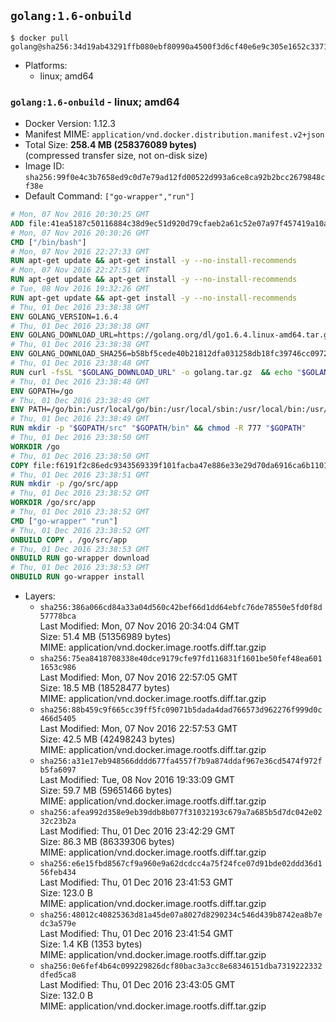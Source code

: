 ## `golang:1.6-onbuild`

```console
$ docker pull golang@sha256:34d19ab43291ffb080ebf80990a4500f3d6cf40e6e9c305e1652c3371f9fae92
```

-	Platforms:
	-	linux; amd64

### `golang:1.6-onbuild` - linux; amd64

-	Docker Version: 1.12.3
-	Manifest MIME: `application/vnd.docker.distribution.manifest.v2+json`
-	Total Size: **258.4 MB (258376089 bytes)**  
	(compressed transfer size, not on-disk size)
-	Image ID: `sha256:99f0e4c3b7658ed9c0d7e79ad12fd00522d993a6ce8ca92b2bcc2679848cf38e`
-	Default Command: `["go-wrapper","run"]`

```dockerfile
# Mon, 07 Nov 2016 20:30:25 GMT
ADD file:41ea5187c50116884c38d9ec51d920d79cfaeb2a61c52e07a97f457419a10a4f in / 
# Mon, 07 Nov 2016 20:30:26 GMT
CMD ["/bin/bash"]
# Mon, 07 Nov 2016 22:27:33 GMT
RUN apt-get update && apt-get install -y --no-install-recommends 		ca-certificates 		curl 		wget 	&& rm -rf /var/lib/apt/lists/*
# Mon, 07 Nov 2016 22:27:51 GMT
RUN apt-get update && apt-get install -y --no-install-recommends 		bzr 		git 		mercurial 		openssh-client 		subversion 				procps 	&& rm -rf /var/lib/apt/lists/*
# Tue, 08 Nov 2016 19:32:26 GMT
RUN apt-get update && apt-get install -y --no-install-recommends 		g++ 		gcc 		libc6-dev 		make 		pkg-config 	&& rm -rf /var/lib/apt/lists/*
# Thu, 01 Dec 2016 23:38:38 GMT
ENV GOLANG_VERSION=1.6.4
# Thu, 01 Dec 2016 23:38:38 GMT
ENV GOLANG_DOWNLOAD_URL=https://golang.org/dl/go1.6.4.linux-amd64.tar.gz
# Thu, 01 Dec 2016 23:38:38 GMT
ENV GOLANG_DOWNLOAD_SHA256=b58bf5cede40b21812dfa031258db18fc39746cc0972bc26dae0393acc377aaf
# Thu, 01 Dec 2016 23:38:48 GMT
RUN curl -fsSL "$GOLANG_DOWNLOAD_URL" -o golang.tar.gz 	&& echo "$GOLANG_DOWNLOAD_SHA256  golang.tar.gz" | sha256sum -c - 	&& tar -C /usr/local -xzf golang.tar.gz 	&& rm golang.tar.gz
# Thu, 01 Dec 2016 23:38:48 GMT
ENV GOPATH=/go
# Thu, 01 Dec 2016 23:38:49 GMT
ENV PATH=/go/bin:/usr/local/go/bin:/usr/local/sbin:/usr/local/bin:/usr/sbin:/usr/bin:/sbin:/bin
# Thu, 01 Dec 2016 23:38:49 GMT
RUN mkdir -p "$GOPATH/src" "$GOPATH/bin" && chmod -R 777 "$GOPATH"
# Thu, 01 Dec 2016 23:38:50 GMT
WORKDIR /go
# Thu, 01 Dec 2016 23:38:50 GMT
COPY file:f6191f2c86edc9343569339f101facba47e886e33e29d70da6916ca6b1101a53 in /usr/local/bin/ 
# Thu, 01 Dec 2016 23:38:51 GMT
RUN mkdir -p /go/src/app
# Thu, 01 Dec 2016 23:38:52 GMT
WORKDIR /go/src/app
# Thu, 01 Dec 2016 23:38:52 GMT
CMD ["go-wrapper" "run"]
# Thu, 01 Dec 2016 23:38:52 GMT
ONBUILD COPY . /go/src/app
# Thu, 01 Dec 2016 23:38:53 GMT
ONBUILD RUN go-wrapper download
# Thu, 01 Dec 2016 23:38:53 GMT
ONBUILD RUN go-wrapper install
```

-	Layers:
	-	`sha256:386a066cd84a33a04d560c42bef66d1dd64ebfc76de78550e5fd0f8d57778bca`  
		Last Modified: Mon, 07 Nov 2016 20:34:04 GMT  
		Size: 51.4 MB (51356989 bytes)  
		MIME: application/vnd.docker.image.rootfs.diff.tar.gzip
	-	`sha256:75ea8418708338e40dce9179cfe97fd116831f1601be50fef48ea6011653c986`  
		Last Modified: Mon, 07 Nov 2016 22:57:05 GMT  
		Size: 18.5 MB (18528477 bytes)  
		MIME: application/vnd.docker.image.rootfs.diff.tar.gzip
	-	`sha256:88b459c9f665cc39ff5fc09071b5dada4dad766573d962276f999d0c466d5405`  
		Last Modified: Mon, 07 Nov 2016 22:57:53 GMT  
		Size: 42.5 MB (42498243 bytes)  
		MIME: application/vnd.docker.image.rootfs.diff.tar.gzip
	-	`sha256:a31e17eb948566dddd677fa4557f7b9a874ddaf967e36cd5474f972fb5fa6097`  
		Last Modified: Tue, 08 Nov 2016 19:33:09 GMT  
		Size: 59.7 MB (59651466 bytes)  
		MIME: application/vnd.docker.image.rootfs.diff.tar.gzip
	-	`sha256:afea992d358e9eb39ddb8b077f31032193c679a7a685b5d7dc042e0232c23b2a`  
		Last Modified: Thu, 01 Dec 2016 23:42:29 GMT  
		Size: 86.3 MB (86339306 bytes)  
		MIME: application/vnd.docker.image.rootfs.diff.tar.gzip
	-	`sha256:e6e15fbd8567cf9a960e9a62dcdcc4a75f24fce07d91bde02ddd36d156feb434`  
		Last Modified: Thu, 01 Dec 2016 23:41:53 GMT  
		Size: 123.0 B  
		MIME: application/vnd.docker.image.rootfs.diff.tar.gzip
	-	`sha256:48012c40825363d81a45de07a8027d8290234c546d439b8742ea8b7edc3a579e`  
		Last Modified: Thu, 01 Dec 2016 23:41:54 GMT  
		Size: 1.4 KB (1353 bytes)  
		MIME: application/vnd.docker.image.rootfs.diff.tar.gzip
	-	`sha256:0e6fef4b64c099229826dcf80bac3a3cc8e68346151dba7319222332dfed5ca8`  
		Last Modified: Thu, 01 Dec 2016 23:43:05 GMT  
		Size: 132.0 B  
		MIME: application/vnd.docker.image.rootfs.diff.tar.gzip

